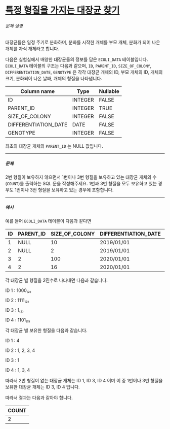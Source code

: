 # [특정 형질을 가지는 대장균 찾기](https://school.programmers.co.kr/learn/courses/30/lessons/301646)


###### 문제 설명


대장균들은 일정 주기로 분화하며, 분화를 시작한 개체를 부모 개체, 분화가 되어 나온 개체를 자식 개체라고 합니다.  

다음은 실험실에서 배양한 대장균들의 정보를 담은 `ECOLI_DATA` 테이블입니다. `ECOLI_DATA` 테이블의 구조는 다음과 같으며, `ID`, `PARENT_ID`, `SIZE_OF_COLONY`, `DIFFERENTIATION_DATE`, `GENOTYPE` 은 각각 대장균 개체의 ID, 부모 개체의 ID, 개체의 크기, 분화되어 나온 날짜, 개체의 형질을 나타냅니다.




| Column name | Type | Nullable |
| --- | --- | --- |
| ID | INTEGER | FALSE |
| PARENT\_ID | INTEGER | TRUE |
| SIZE\_OF\_COLONY | INTEGER | FALSE |
| DIFFERENTIATION\_DATE | DATE | FALSE |
| GENOTYPE | INTEGER | FALSE |


최초의 대장균 개체의 `PARENT_ID` 는 NULL 값입니다.




---


##### 문제


2번 형질이 보유하지 않으면서 1번이나 3번 형질을 보유하고 있는 대장균 개체의 수(`COUNT`)를 출력하는 SQL 문을 작성해주세요. 1번과 3번 형질을 모두 보유하고 있는 경우도 1번이나 3번 형질을 보유하고 있는 경우에 포함합니다.




---


##### 예시


예를 들어 `ECOLI_DATA` 테이블이 다음과 같다면




| ID | PARENT\_ID | SIZE\_OF\_COLONY | DIFFERENTIATION\_DATE | GENOTYPE |
| --- | --- | --- | --- | --- |
| 1 | NULL | 10 | 2019/01/01 | 8 |
| 2 | NULL | 2 | 2019/01/01 | 15 |
| 3 | 2 | 100 | 2020/01/01 | 1 |
| 4 | 2 | 16 | 2020/01/01 | 13 |


각 대장균 별 형질을 2진수로 나타내면 다음과 같습니다.


ID 1 : 1000₍₂₎  

ID 2 : 1111₍₂₎  

ID 3 : 1₍₂₎  

ID 4 : 1101₍₂₎


각 대장균 별 보유한 형질을 다음과 같습니다.


ID 1 : 4  

ID 2 : 1, 2, 3, 4  

ID 3 : 1  

ID 4 : 1, 3, 4


따라서 2번 형질이 없는 대장균 개체는 ID 1, ID 3, ID 4 이며 이 중 1번이나 3번 형질을 보유한 대장균 개체는 ID 3, ID 4 입니다. 


따라서 결과는 다음과 같아야 합니다.




| COUNT |
| --- |
| 2 |


